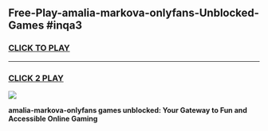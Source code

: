
## Free-Play-amalia-markova-onlyfans-Unblocked-Games #inqa3
<h3>
<a href="https://news.freeplayer.one?title=amalia-markova-onlyfans&ref=8M">CLICK TO PLAY</a></h3>
<hr>

<h3>
<a href="https://news.freeplayer.one?title=amalia-markova-onlyfans&ref=8M">CLICK 2 PLAY</a>
  
</h3>

<a href="https://news.freeplayer.one?title=amalia-markova-onlyfans&ref=8M"><img src="https://clearcache.store/games.png"></a>


**amalia-markova-onlyfans games unblocked: Your Gateway to Fun and Accessible Online Gaming**

